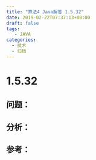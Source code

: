 ```yaml
---
title: "算法4 Java解答 1.5.32"
date: 2019-02-22T07:37:13+08:00
draft: false
tags:
   - JAVA
categories:
  - 技术
  - 归档
---
```



# 1.5.32

## 问题：


## 分析：


## 参考：


